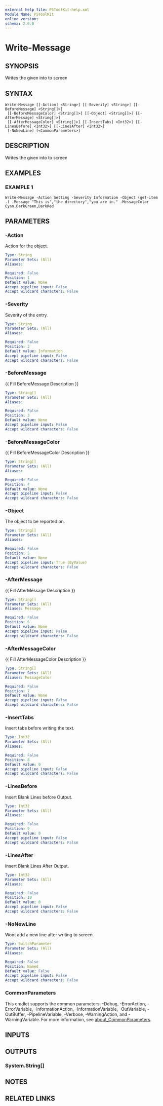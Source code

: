 ```yaml
---
external help file: PSToolKit-help.xml
Module Name: PSToolKit
online version:
schema: 2.0.0
---
```


# Write-Message

## SYNOPSIS
Writes the given into to screen

## SYNTAX

```
Write-Message [[-Action] <String>] [[-Severity] <String>] [[-BeforeMessage] <String[]>]
 [[-BeforeMessageColor] <String[]>] [[-Object] <String[]>] [[-AfterMessage] <String[]>]
 [[-AfterMessageColor] <String[]>] [[-InsertTabs] <Int32>] [[-LinesBefore] <Int32>] [[-LinesAfter] <Int32>]
 [-NoNewLine] [<CommonParameters>]
```

## DESCRIPTION
Writes the given into to screen

## EXAMPLES

### EXAMPLE 1
```
Write-Message -Action Getting -Severity Information -Object (get-item .) -Message "This is","the directory","you are in." -MessageColor Cyan,DarkGreen,DarkRed
```

## PARAMETERS

### -Action
Action for the object.

```yaml
Type: String
Parameter Sets: (All)
Aliases:

Required: False
Position: 1
Default value: None
Accept pipeline input: False
Accept wildcard characters: False
```

### -Severity
Severity of the entry.

```yaml
Type: String
Parameter Sets: (All)
Aliases:

Required: False
Position: 2
Default value: Information
Accept pipeline input: False
Accept wildcard characters: False
```

### -BeforeMessage
{{ Fill BeforeMessage Description }}

```yaml
Type: String[]
Parameter Sets: (All)
Aliases:

Required: False
Position: 3
Default value: None
Accept pipeline input: False
Accept wildcard characters: False
```

### -BeforeMessageColor
{{ Fill BeforeMessageColor Description }}

```yaml
Type: String[]
Parameter Sets: (All)
Aliases:

Required: False
Position: 4
Default value: None
Accept pipeline input: False
Accept wildcard characters: False
```

### -Object
The object to be reported on.

```yaml
Type: String[]
Parameter Sets: (All)
Aliases:

Required: False
Position: 5
Default value: None
Accept pipeline input: True (ByValue)
Accept wildcard characters: False
```

### -AfterMessage
{{ Fill AfterMessage Description }}

```yaml
Type: String[]
Parameter Sets: (All)
Aliases: Message

Required: False
Position: 6
Default value: None
Accept pipeline input: False
Accept wildcard characters: False
```

### -AfterMessageColor
{{ Fill AfterMessageColor Description }}

```yaml
Type: String[]
Parameter Sets: (All)
Aliases: MessageColor

Required: False
Position: 7
Default value: None
Accept pipeline input: False
Accept wildcard characters: False
```

### -InsertTabs
Insert tabs before writing the text.

```yaml
Type: Int32
Parameter Sets: (All)
Aliases:

Required: False
Position: 8
Default value: 0
Accept pipeline input: False
Accept wildcard characters: False
```

### -LinesBefore
Insert Blank Lines before Output.

```yaml
Type: Int32
Parameter Sets: (All)
Aliases:

Required: False
Position: 9
Default value: 0
Accept pipeline input: False
Accept wildcard characters: False
```

### -LinesAfter
Insert Blank Lines After Output.

```yaml
Type: Int32
Parameter Sets: (All)
Aliases:

Required: False
Position: 10
Default value: 0
Accept pipeline input: False
Accept wildcard characters: False
```

### -NoNewLine
Wont add a new line after writing to screen.

```yaml
Type: SwitchParameter
Parameter Sets: (All)
Aliases:

Required: False
Position: Named
Default value: False
Accept pipeline input: False
Accept wildcard characters: False
```

### CommonParameters
This cmdlet supports the common parameters: -Debug, -ErrorAction, -ErrorVariable, -InformationAction, -InformationVariable, -OutVariable, -OutBuffer, -PipelineVariable, -Verbose, -WarningAction, and -WarningVariable. For more information, see [about_CommonParameters](http://go.microsoft.com/fwlink/?LinkID=113216).

## INPUTS

## OUTPUTS

### System.String[]
## NOTES

## RELATED LINKS
